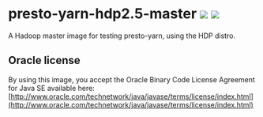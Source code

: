 # presto-yarn-hdp2.5-master [![][layers-badge]][layers-link] [![][version-badge]][dockerhub-link]
           
[layers-badge]: https://images.microbadger.com/badges/image/teradatalabs/presto-yarn-hdp2.5-master.svg
[layers-link]: https://microbadger.com/images/teradatalabs/presto-yarn-hdp2.5-master
[version-badge]: https://images.microbadger.com/badges/version/teradatalabs/presto-yarn-hdp2.5-master.svg
[dockerhub-link]: https://hub.docker.com/r/teradatalabs/presto-yarn-hdp2.5-master

A Hadoop master image for testing presto-yarn, using the HDP distro.

## Oracle license

By using this image, you accept the Oracle Binary Code License Agreement for Java SE available here:
[http://www.oracle.com/technetwork/java/javase/terms/license/index.html](http://www.oracle.com/technetwork/java/javase/terms/license/index.html)
